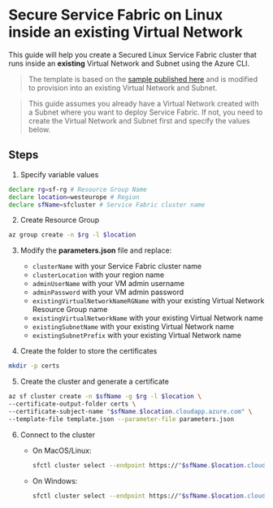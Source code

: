 # Secure Service Fabric on Linux inside an existing Virtual Network

This guide will help you create a Secured Linux Service Fabric cluster that runs inside an **existing** Virtual Network and Subnet using the Azure CLI.

> The template is based on the [sample published here](https://github.com/Azure-Samples/service-fabric-cluster-templates/tree/master) and is modified to provision into an existing Virtual Network and Subnet.

>This guide assumes you already have a Virtual Network created with a Subnet where you want to deploy Service Fabric. If not, you need to create the Virtual Network and Subnet first and specify the values below.

## Steps

1. Specify variable values

```sh
declare rg=sf-rg # Resource Group Name
declare location=westeurope # Region
declare sfName=sfcluster # Service Fabric cluster name
```

2. Create Resource Group

```sh
az group create -n $rg -l $location
```

3. Modify the **parameters.json** file and replace:

    * ``clusterName`` with your Service Fabric cluster name
    * ``clusterLocation`` with your region name
    * ``adminUserName`` with your VM admin username
    * ``adminPassword`` with your VM admin password
    * ``existingVirtualNetworkNameRGName`` with your existing Virtual Network Resource Group name
    * ``existingVirtualNetworkName`` with your existing Virtual Network name
    * ``existingSubnetName`` with your existing Virtual Network name
    * ``existingSubnetPrefix`` with your existing Virtual Network name

4. Create the folder to store the certificates

```sh
mkdir -p certs
```

5. Create the cluster and generate a certificate

```sh
az sf cluster create -n $sfName -g $rg -l $location \
--certificate-output-folder certs \
--certificate-subject-name "$sfName.$location.cloudapp.azure.com" \
--template-file template.json --parameter-file parameters.json
```

6. Connect to the cluster

    * On MacOS/Linux:
        ```sh
        sfctl cluster select --endpoint https://"$sfName.$location.cloudapp.azure.com":19080 --pem /path/to/certificate.pem --no-verify
        ```
    
    * On Windows:
        ```sh
        sfctl cluster select --endpoint https://"$sfName.$location.cloudapp.azure.com":19080 --cert /path/to/certificate.pfx --no-verify
        ```